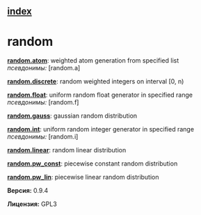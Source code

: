[index](index.html) 
---

# random




[**random.atom**](random.atom.html): weighted atom generation from specified list <br>
_псевдонимы:_ [random.a]


[**random.discrete**](random.discrete.html): random weighted integers on interval [0, n) 

[**random.float**](random.float.html): uniform random float generator in specified range <br>
_псевдонимы:_ [random.f]


[**random.gauss**](random.gauss.html): gaussian random distribution 

[**random.int**](random.int.html): uniform random integer generator in specified range <br>
_псевдонимы:_ [random.i]


[**random.linear**](random.linear.html): random linear distribution 

[**random.pw_const**](random.pw_const.html): piecewise constant random distribution 

[**random.pw_lin**](random.pw_lin.html): piecewise linear random distribution 


**Версия:** 0.9.4

**Лицензия:** GPL3
